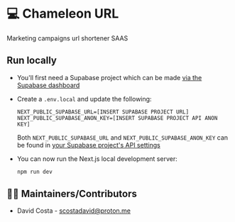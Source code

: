 # 💻 Chameleon URL

Marketing campaigns url shortener SAAS

## Run locally
- You'll first need a Supabase project which can be made [via the Supabase dashboard](https://database.new)
- Create a `.env.local` and update the following:

   ```
   NEXT_PUBLIC_SUPABASE_URL=[INSERT SUPABASE PROJECT URL]
   NEXT_PUBLIC_SUPABASE_ANON_KEY=[INSERT SUPABASE PROJECT API ANON KEY]
   ```

   Both `NEXT_PUBLIC_SUPABASE_URL` and `NEXT_PUBLIC_SUPABASE_ANON_KEY` can be found in [your Supabase project's API settings](https://app.supabase.com/project/_/settings/api)

- You can now run the Next.js local development server:

   ```bash
   npm run dev
   ```
   
## 👨‍💻 Maintainers/Contributors

* David Costa - [scostadavid@proton.me](mailto:scostadavid@proton.me)
